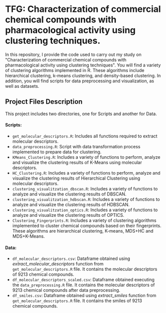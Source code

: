 # TFG: Characterization of commercial chemical compounds with pharmacological activity using clustering techniques.
In this repository, I provide the code used to carry out my study on "Characterization of commercial chemical compounds with pharmacological activity using clustering techniques". You will find a variety of clustering algorithms implemented in R. These algorithms include hierarchical clustering, k-means clustering, and density-based clustering. In addition, you will find scripts for data preprocessing and visualization, as well as datasets.

## Project Files Description

This project includes two directories, one for Scripts and another for Data.

#### Scripts:
- `get_molecular_descriptors.R`: Includes all functions required to extract molecular descriptors.
- `data_preprocessing.R`: Script with data transformation process implemented to prepare data for clustering.
- `KMeans_Clustering.R`: Includes a variety of functions to perform, analyze and visualize the clustering results of K-Means using molecular descriptors.
- `HC_Clustering.R`: Includes a variety of functions to perform, analyze and visualize the clustering results of Hierarchical Clustering using molecular descriptors.
- `clustering_visualitzation_dbscan.R`: Includes a variety of functions to analyze and visualize the clustering results of DBSCAN.
- `clustering_visualitzation_hdbscan.R`: Includes a variety of functions to analyze and visualize the clustering results of HDBSCAN.
- `clustering_visualitzation_optics.R`: Includes a variety of functions to analyze and visualize the clustering results of OPTICS.
- `Clustering_Fingerprints.R`: Includes a variety of clustering algorithms implemented to cluster chemical compounds based on their fingerprints. These algorithms are hierarchical clustering, K-means, MDS+HC and MDS+K-Means.
#### Data:
- `df_molecular_descriptors.csv`: Dataframe obtained using *extract_molecular_descriptors* function from `get_molecular_descriptors.R` file. It contains the molecular descriptors of 9213 chemical compounds.
- `df_molecular_descriptors_scaled.csv`: Dataframe obtained executing the `data_preprocessing.R` file. It contains the molecular descriptors of 9213 chemical compounds after data preprocessing.
- `df_smiles.csv`: Dataframe obtained using *extract_smiles* function from `get_molecular_descriptors.R` file. It contains the smiles of 9213 chemical compounds.
